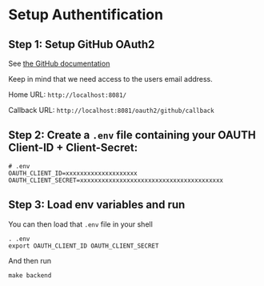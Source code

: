 # Setup Authentification

## Step 1: Setup GitHub OAuth2

See [the GitHub documentation](https://docs.github.com/en/developers/apps/building-oauth-apps/creating-an-oauth-app)

Keep in mind that we need access to the users email address.

Home URL: `http://localhost:8081/`

Callback URL: `http://localhost:8081/oauth2/github/callback`

## Step 2: Create a `.env` file containing your OAUTH Client-ID + Client-Secret:

```
# .env
OAUTH_CLIENT_ID=xxxxxxxxxxxxxxxxxxxx
OAUTH_CLIENT_SECRET=xxxxxxxxxxxxxxxxxxxxxxxxxxxxxxxxxxxxxxxx
```

## Step 3: Load env variables and run

You can then load that `.env` file in your shell

```shell
. .env
export OAUTH_CLIENT_ID OAUTH_CLIENT_SECRET
```

And then run

```shell
make backend
```